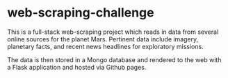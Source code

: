 # web-scraping-challenge

This is a full-stack web-scraping project which reads in data from several online sources for the planet Mars. Pertinent data include imagery, planetary facts, and recent news headlines for exploratory missions. 

The data is then stored in a Mongo database and rendered to the web with a Flask application and hosted via Github pages.
